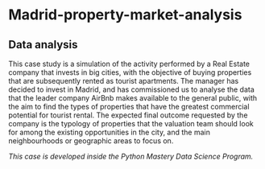 # Madrid-property-market-analysis
## Data analysis
This case study is a simulation of the activity performed by a Real Estate company that invests in big cities, with the objective of buying properties that are subsequently rented as tourist apartments. The manager has decided to invest in Madrid, and has commissioned us to analyse the data that the leader company AirBnb makes available to the general public, with the aim to find the types of properties that have the greatest commercial potential for tourist rental.
The expected final outcome requested by the company is the typology of properties that the valuation team should look for among the existing opportunities in the city, and the main neighbourhoods or geographic areas to focus on.

*This case is developed inside the Python Mastery Data Science Program.*
